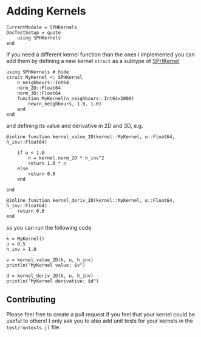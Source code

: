 # Adding Kernels

```@meta
CurrentModule = SPHKernels
DocTestSetup = quote
    using SPHKernels
end
```

If you need a different kernel function than the ones I implemented you can add them by defining a new kernel `struct` as a subtype of [SPHKernel](@ref)

```@example 1
using SPHKernels # hide
struct MyKernel <: SPHKernel
    n_neighbours::Int64
    norm_2D::Float64
    norm_3D::Float64
    function MyKernel(n_neighbours::Int64=1000)
        new(n_neighbours, 1.0, 1.0)
    end
end
```

and defining its value and derivative in 2D and 3D, e.g.

```@example 1
@inline function kernel_value_2D(kernel::MyKernel, u::Float64, h_inv::Float64)

    if u < 1.0
        n = kernel.norm_2D * h_inv^2
        return 1.0 * n
    else
        return 0.0
    end

end
```

```@example 1
@inline function kernel_deriv_2D(kernel::MyKernel, u::Float64, h_inv::Float64)
    return 0.0
end
```

so you can run the following code

```@example 1
k = MyKernel()
u = 0.5
h_inv = 1.0

v = kernel_value_2D(k, u, h_inv)
println("MyKernel value: $v")

d = kernel_deriv_2D(k, u, h_inv)
println("MyKernel derivative: $d")
```

## Contributing

Please feel free to create a pull request if you feel that your kernel could be useful to others! I only ask you to also add unit tests for your kernels in the `test/runtests.jl` file.
